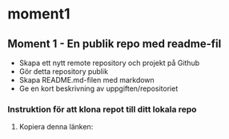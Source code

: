 # moment1
## Moment 1 - En publik repo med readme-fil


* Skapa ett nytt remote repository och projekt på Github
* Gör detta repository publik
* Skapa README.md-filen med markdown
* Ge en kort beskrivning av uppgiften/repositoriet

### Instruktion för att klona repot till ditt lokala repo
1. Kopiera denna länken: 
